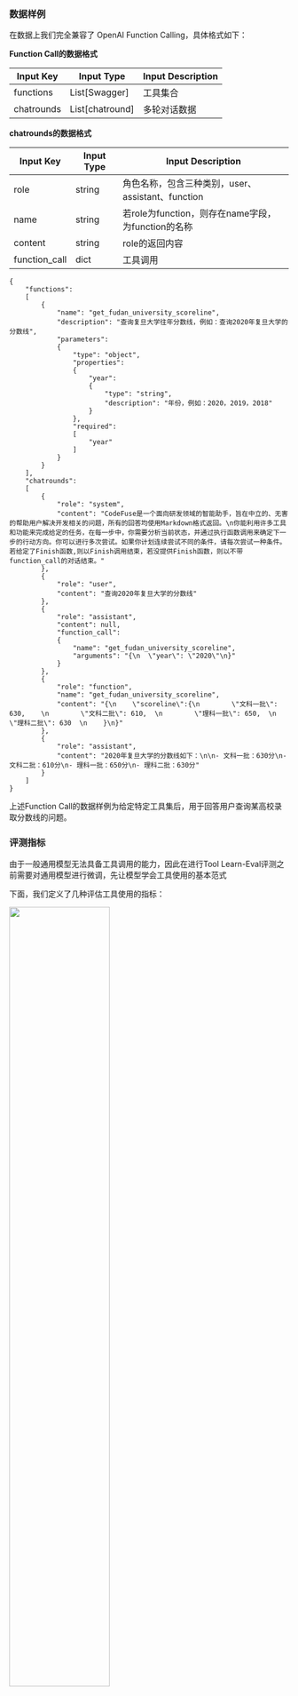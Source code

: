 ### 数据样例
在数据上我们完全兼容了 OpenAI Function Calling，具体格式如下：

**Function Call的数据格式**

| Input Key | Input Type | Input Description |
| --- | --- | --- |
| functions | List[Swagger] | 工具集合 |
| chatrounds | List[chatround] | 多轮对话数据 |

**chatrounds的数据格式**

| Input Key | Input Type | Input Description |
| --- | --- | --- |
| role | string | 角色名称，包含三种类别，user、assistant、function |
| name | string | 若role为function，则存在name字段，为function的名称 |
| content | string | role的返回内容 |
| function_call | dict | 工具调用 |

```
{
    "functions":
    [
        {
            "name": "get_fudan_university_scoreline",
            "description": "查询复旦大学往年分数线，例如：查询2020年复旦大学的分数线",
            "parameters":
            {
                "type": "object",
                "properties":
                {
                    "year":
                    {
                        "type": "string",
                        "description": "年份，例如：2020，2019，2018"
                    }
                },
                "required":
                [
                    "year"
                ]
            }
        }
    ],
    "chatrounds":
    [
        {
            "role": "system",
            "content": "CodeFuse是一个面向研发领域的智能助手，旨在中立的、无害的帮助用户解决开发相关的问题，所有的回答均使用Markdown格式返回。\n你能利用许多工具和功能来完成给定的任务，在每一步中，你需要分析当前状态，并通过执行函数调用来确定下一步的行动方向。你可以进行多次尝试。如果你计划连续尝试不同的条件，请每次尝试一种条件。若给定了Finish函数,则以Finish调用结束，若没提供Finish函数，则以不带function_call的对话结束。"
        },
        {
            "role": "user",
            "content": "查询2020年复旦大学的分数线"
        },
        {
            "role": "assistant",
            "content": null,
            "function_call":
            {
                "name": "get_fudan_university_scoreline",
                "arguments": "{\n  \"year\": \"2020\"\n}"
            }
        },
        {
            "role": "function",
            "name": "get_fudan_university_scoreline",
            "content": "{\n    \"scoreline\":{\n        \"文科一批\": 630,    \n        \"文科二批\": 610,  \n        \"理科一批\": 650,  \n        \"理科二批\": 630  \n    }\n}"
        },
        {
            "role": "assistant",
            "content": "2020年复旦大学的分数线如下：\n\n- 文科一批：630分\n- 文科二批：610分\n- 理科一批：650分\n- 理科二批：630分"
        }
    ]
}
```

上述Function Call的数据样例为给定特定工具集后，用于回答用户查询某高校录取分数线的问题。


### 评测指标
由于一般通用模型无法具备工具调用的能力，因此在进行Tool Learn-Eval评测之前需要对通用模型进行微调，先让模型学会工具使用的基本范式

下面，我们定义了几种评估工具使用的指标：

<img src="/images/devops_eval/toolLearning_performance_metrics.png" style="width: 60%;" id="title-icon">

②③④⑤的和为1，代表工具调用失败的总数，⑤工具幻觉是工具名识别失败的一种特殊情况